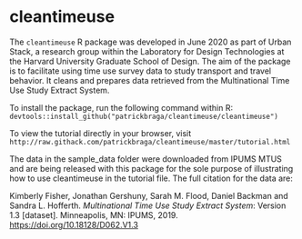 # cleantimeuse
The `cleantimeuse` R package was developed in June 2020 as part of Urban Stack, a research group within the Laboratory for Design Technologies at the Harvard University Graduate School of Design. The aim of the package is to facilitate using time use survey data to study transport and travel behavior. It cleans and prepares data retrieved from the Multinational Time Use Study Extract System.

To install the package, run the following command within R: `devtools::install_github("patrickbraga/cleantimeuse/cleantimeuse")`

To view the tutorial directly in your browser, visit `http://raw.githack.com/patrickbraga/cleantimeuse/master/tutorial.html`

The data in the sample_data folder were downloaded from IPUMS MTUS and are being released with this package for the sole purpose of illustrating how to use cleantimeuse in the tutorial file. The full citation for the data are:

Kimberly Fisher, Jonathan Gershuny, Sarah M. Flood, Daniel Backman and Sandra L. Hofferth. *Multinational Time Use Study Extract System*: Version 1.3 [dataset]. Minneapolis, MN: IPUMS, 2019. https://doi.org/10.18128/D062.V1.3
